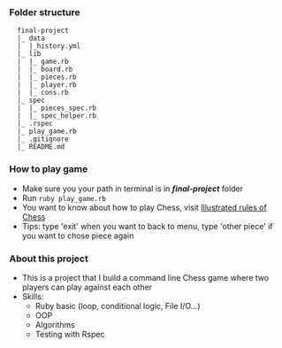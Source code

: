 ### Folder structure
```
  final-project
  |_ data
  |  |_history.yml
  |_ lib
  |  |_ game.rb
  |  |_ board.rb
  |  |_ pieces.rb
  |  |_ player.rb
  |  |_ cons.rb
  |_ spec
  |  |_ pieces_spec.rb  
  |  |_ spec_helper.rb  
  |_ .rspec
  |_ play_game.rb
  |_ .gitignore
  |_ README.md
```

### How to play game
- Make sure you your path in terminal is in ***final-project*** folder
- Run `ruby play_game.rb`
- You want to know about how to play Chess, visit [Illustrated rules of Chess](http://www.chessvariants.org/d.chess/chess.html)
- Tips: type 'exit' when you want to back to menu, type 'other piece' if you want to chose piece again

### About this project
- This is a project that I build a command line Chess game where two players can play against each other
- Skills:
  - Ruby basic (loop, conditional logic, File I/O...)
  - OOP
  - Algorithms
  - Testing with Rspec
